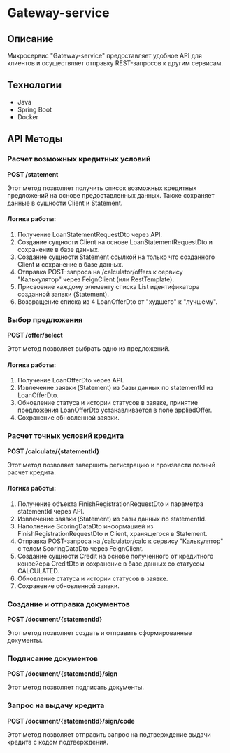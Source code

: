 # Gateway-service

## Описание

Микросервис "Gateway-service" предоставляет удобное API для клиентов и осуществляет отправку REST-запросов к другим
сервисам.

## Технологии

- Java
- Spring Boot
- Docker

## API Методы

### Расчет возможных кредитных условий

**POST /statement**

Этот метод позволяет получить список возможных кредитных предложений на основе предоставленных данных. Также сохраняет
данные в сущности Client и Statement.

#### Логика работы:

1. Получение LoanStatementRequestDto через API.
2. Создание сущности Client на основе LoanStatementRequestDto и сохранение в базе данных.
3. Создание сущности Statement ссылкой на только что созданного Client и сохранение в базе данных.
4. Отправка POST-запроса на /calculator/offers к сервису "Калькулятор" через FeignClient (или RestTemplate).
5. Присвоение каждому элементу списка List<LoanOfferDto> идентификатора созданной заявки (Statement).
6. Возвращение списка из 4 LoanOfferDto от "худшего" к "лучшему".

### Выбор предложения

**POST /offer/select**

Этот метод позволяет выбрать одно из предложений.

#### Логика работы:

1. Получение LoanOfferDto через API.
2. Извлечение заявки (Statement) из базы данных по statementId из LoanOfferDto.
3. Обновление статуса и истории статусов в заявке, принятие предложения LoanOfferDto устанавливается в поле
   appliedOffer.
4. Сохранение обновленной заявки.

### Расчет точных условий кредита

**POST /calculate/{statementId}**

Этот метод позволяет завершить регистрацию и произвести полный расчет кредита.

#### Логика работы:

1. Получение объекта FinishRegistrationRequestDto и параметра statementId через API.
2. Извлечение заявки (Statement) из базы данных по statementId.
3. Наполнение ScoringDataDto информацией из FinishRegistrationRequestDto и Client, хранящегося в Statement.
4. Отправка POST-запроса на /calculator/calc к сервису "Калькулятор" с телом ScoringDataDto через FeignClient.
5. Создание сущности Credit на основе полученного от кредитного конвейера CreditDto и сохранение в базе данных со
   статусом CALCULATED.
6. Обновление статуса и истории статусов в заявке.
7. Сохранение обновленной заявки.

### Создание и отправка документов

**POST /document/{statementId}**

Этот метод позволяет создать и отправить сформированные документы.

### Подписание документов

**POST /document/{statementId}/sign**

Этот метод позволяет подписать документы.

### Запрос на выдачу кредита

**POST /document/{statementId}/sign/code**

Этот метод позволяет отправить запрос на подтверждение выдачи кредита с кодом подтверждения.

